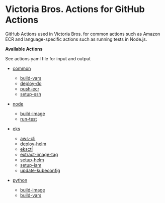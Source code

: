 # Victoria Bros. Actions for GitHub Actions

GitHub Actions used in Victoria Bros. for common actions such as Amazon ECR and language-specific actions such as running tests in Node.js.

**Available Actions**

See actions yaml file for input and output

- [common](./.github/common)
  - [build-vars](./.github/common/build-vars/action.yaml)
  - [deploy-do](./.github/common/deploy-do/action.yaml)
  - [push-ecr](./.github/common/push-ecr/action.yaml)
  - [setup-ssh](./.github/common/setup-ssh/action.yaml)

- [node](./.github/node)
  - [build-image](./.github/node/build-image/action.yaml)
  - [run-test](./.github/node/run-test/action.yaml)

- [eks](./.github/eks)
  - [aws-cli](./.github/eks/aws-cli/action.yaml)
  - [deploy-helm](./.github/eks/deploy-helm/action.yaml)
  - [eksctl](./.github/eks/eksctl/action.yaml)
  - [extract-image-tag](./.github/eks/extract-image-tag/action.yaml)
  - [setup-helm](./.github/eks/setup-helm/action.yaml)
  - [setup-iam](./.github/eks/setup-iam/action.yaml)
  - [update-kubeconfig](./.github/eks/update-kubeconfig/action.yaml)

- [python](./.github/python)
  - [build-image](./.github/python/build-image/action.yaml)
  - [build-vars](./.github/python/build-vars/action.yaml)